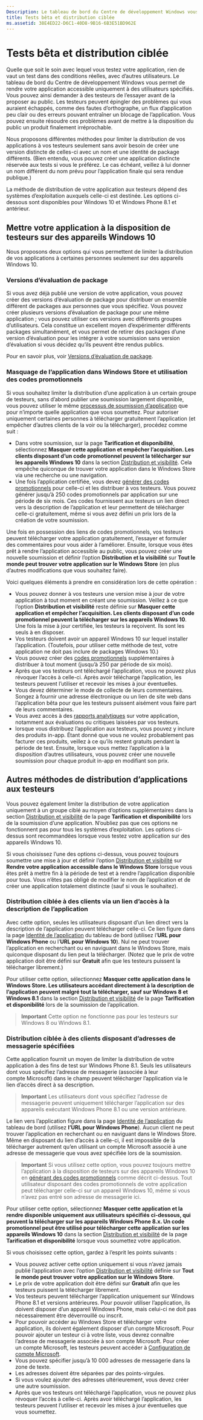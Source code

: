 ```yaml
---
Description: Le tableau de bord du Centre de développement Windows vous permet de rendre votre application accessible uniquement à des utilisateurs spécifiés. Vous pouvez ainsi demander à des testeurs de l’essayer avant de la proposer au public.
title: Tests bêta et distribution ciblée
ms.assetid: 38E4ED22-D6C1-40D8-9B16-6B3E51BD962E
---
```


# Tests bêta et distribution ciblée


Quelle que soit le soin avec lequel vous testez votre application, rien de vaut un test dans des conditions réelles, avec d’autres utilisateurs. Le tableau de bord du Centre de développement Windows vous permet de rendre votre application accessible uniquement à des utilisateurs spécifiés. Vous pouvez ainsi demander à des testeurs de l’essayer avant de la proposer au public. Les testeurs peuvent épingler des problèmes qui vous auraient échappés, comme des fautes d’orthographe, un flux d’application peu clair ou des erreurs pouvant entraîner un blocage de l’application. Vous pouvez ensuite résoudre ces problèmes avant de mettre à la disposition du public un produit finalement irréprochable.

Nous proposons différentes méthodes pour limiter la distribution de vos applications à vos testeurs seulement sans avoir besoin de créer une version distincte de celles-ci avec un nom et une identité de package différents. (Bien entendu, vous pouvez créer une application distincte réservée aux tests si vous le préférez. Le cas échéant, veillez à lui donner un nom différent du nom prévu pour l’application finale qui sera rendue publique.)

La méthode de distribution de votre application aux testeurs dépend des systèmes d’exploitation auxquels celle-ci est destinée. Les options ci-dessous sont disponibles pour Windows 10 et Windows Phone 8.1 et antérieur.

## Mettre votre application à la disposition de testeurs sur des appareils Windows 10

Nous proposons deux options qui vous permettent de limiter la distribution de vos applications à certaines personnes seulement sur des appareils Windows 10.

### Versions d’évaluation de package

Si vous avez déjà publié une version de votre application, vous pouvez créer des versions d’évaluation de package pour distribuer un ensemble différent de packages aux personnes que vous spécifiez. Vous pouvez créer plusieurs versions d’évaluation de package pour une même application ; vous pouvez utiliser ces versions avec différents groupes d’utilisateurs. Cela constitue un excellent moyen d’expérimenter différents packages simultanément, et vous permet de retirer des packages d’une version d’évaluation pour les intégrer à votre soumission sans version d’évaluation si vous décidez qu’ils peuvent être rendus publics.

Pour en savoir plus, voir [Versions d’évaluation de package](package-flights.md).

### Masquage de l’application dans Windows Store et utilisation des codes promotionnels

Si vous souhaitez limiter la distribution d’une application à un certain groupe de testeurs, sans d’abord publier une soumission largement disponible, vous pouvez utiliser le même [processus de soumission d’application](app-submissions.md) que pour n’importe quelle application que vous soumettez. Pour autoriser uniquement certaines personnes à télécharger gratuitement l’application (et empêcher d’autres clients de la voir ou la télécharger), procédez comme suit :

-   Dans votre soumission, sur la page **Tarification et disponibilité**, sélectionnez **Masquer cette application et empêcher l’acquisition. Les clients disposant d’un code promotionnel peuvent la télécharger sur les appareils Windows 10** dans la section [Distribution et visibilité](set-app-pricing-and-availability.md#distribution-and-visibility). Cela empêche quiconque de trouver votre application dans le Windows Store via une recherche ou une navigation.
-   Une fois l’application certifiée, vous devez [générer des codes promotionnels](generate-promotional-codes.md) pour celle-ci et les distribuer à vos testeurs. Vous pouvez générer jusqu’à 250 codes promotionnels par application sur une période de six mois. Ces codes fournissent aux testeurs un lien direct vers la description de l’application et leur permettent de télécharger celle-ci gratuitement, même si vous avez défini un prix lors de la création de votre soumission.

Une fois en possession des liens de codes promotionnels, vos testeurs peuvent télécharger votre application gratuitement, l’essayer et formuler des commentaires pour vous aider à l’améliorer. Ensuite, lorsque vous êtes prêt à rendre l’application accessible au public, vous pouvez créer une nouvelle soumission et définir l’option **Distribution et la visibilité** sur **Tout le monde peut trouver votre application sur le Windows Store** (en plus d’autres modifications que vous souhaitez faire).

Voici quelques éléments à prendre en considération lors de cette opération :

-   Vous pouvez donner à vos testeurs une version mise à jour de votre application à tout moment en créant une soumission. Veillez à ce que l’option **Distribution et visibilité** reste définie sur **Masquer cette application et empêcher l’acquisition. Les clients disposant d’un code promotionnel peuvent la télécharger sur les appareils Windows 10**. Une fois la mise à jour certifiée, les testeurs la reçoivent. Ils sont les seuls à en disposer.
-   Vos testeurs doivent avoir un appareil Windows 10 sur lequel installer l’application. (Toutefois, pour utiliser cette méthode de test, votre application ne doit pas inclure de packages Windows 10.)
-   Vous pouvez créer des [codes promotionnels](generate-promotional-codes.md) supplémentaires à distribuer à tout moment (jusqu’à 250 par période de six mois).
-   Après que vos testeurs ont téléchargé l’application, vous ne pouvez plus révoquer l’accès à celle-ci. Après avoir téléchargé l’application, les testeurs peuvent l’utiliser et recevoir les mises à jour éventuelles.
-   Vous devez déterminer le mode de collecte de leurs commentaires. Songez à fournir une adresse électronique ou un lien de site web dans l’application bêta pour que les testeurs puissent aisément vous faire part de leurs commentaires.
-   Vous avez accès à des [rapports analytiques](analytics.md) sur votre application, notamment aux évaluations ou critiques laissées par vos testeurs.
-   lorsque vous distribuez l’application aux testeurs, vous pouvez y inclure des produits in-app. Étant donné que vous ne voulez probablement pas facturer ces produits, veillez à ce qu’ils restent gratuits pendant la période de test. Ensuite, lorsque vous mettez l’application à la disposition d’autres utilisateurs, vous pouvez créer une nouvelle soumission pour chaque produit in-app en modifiant son prix.

## Autres méthodes de distribution d’applications aux testeurs

Vous pouvez également limiter la distribution de votre application uniquement à un groupe ciblé au moyen d’options supplémentaires dans la section [Distribution et visibilité](set-app-pricing-and-availability.md#distribution-and-visibility) de la page **Tarification et disponibilité** lors de la soumission d’une application. N’oubliez pas que ces options ne fonctionnent pas pour tous les systèmes d’exploitation. Les options ci-dessus sont recommandées lorsque vous testez votre application sur des appareils Windows 10.

Si vous choisissez l’une des options ci-dessus, vous pouvez toujours soumettre une mise à jour et définir l’option [Distribution et visibilité](set-app-pricing-and-availability.md#distribution-and-visibility) sur **Rendre votre application accessible dans le Windows Store** lorsque vous êtes prêt à mettre fin à la période de test et à rendre l’application disponible pour tous. Vous n’êtes pas obligé de modifier le nom de l’application et de créer une application totalement distincte (sauf si vous le souhaitez).

### Distribution ciblée à des clients via un lien d’accès à la description de l’application

Avec cette option, seules les utilisateurs disposant d’un lien direct vers la description de l’application peuvent télécharger celle-ci. Ce lien figure dans la page [Identité de l’application](view-app-identity-details.md) du tableau de bord (utilisez l’**URL pour Windows Phone** ou l’**URL pour Windows 10**). Nul ne peut trouver l’application en recherchant ou en naviguant dans le Windows Store, mais quiconque disposant du lien peut la télécharger. (Notez que le prix de votre application doit être défini sur **Gratuit** afin que les testeurs puissent la télécharger librement.)

Pour utiliser cette option, sélectionnez **Masquer cette application dans le Windows Store. Les utilisateurs accédant directement à la description de l’application peuvent malgré tout la télécharger, sauf sur Windows 8 et Windows 8.1** dans la section [Distribution et visibilité](set-app-pricing-and-availability.md#distribution-and-visibility) de la page **Tarification et disponibilité** lors de la soumission de l’application.

> **Important** Cette option ne fonctionne pas pour les testeurs sur Windows 8 ou Windows 8.1.

### Distribution ciblée à des clients disposant d’adresses de messagerie spécifiées

Cette application fournit un moyen de limiter la distribution de votre application à des fins de test sur Windows Phone 8.1. Seuls les utilisateurs dont vous spécifiez l’adresse de messagerie (associée à leur compte Microsoft) dans le champ peuvent télécharger l’application via le lien d’accès direct à sa description.

> **Important** Les utilisateurs dont vous spécifiez l’adresse de messagerie peuvent uniquement télécharger l’application sur des appareils exécutant Windows Phone 8.1 ou une version antérieure.
 
Le lien vers l’application figure dans la page [Identité de l’application](view-app-identity-details.md) du tableau de bord (utilisez **l’URL pour Windows Phone**). Aucun client ne peut trouver l’application en recherchant ou en naviguant dans le Windows Store. Même en disposant du lien d’accès à celle-ci, il est impossible de la télécharger autrement qu’en utilisant un compte Microsoft associé à une adresse de messagerie que vous avez spécifiée lors de la soumission.

> **Important** Si vous utilisez cette option, vous pouvez toujours mettre l’application à la disposition de testeurs sur des appareils Windows 10 en [générant des codes promotionnels](generate-promotional-codes.md) comme décrit ci-dessus. Tout utilisateur disposant des codes promotionnels de votre application peut télécharger celle-ci sur un appareil Windows 10, même si vous n’avez pas entré son adresse de messagerie ici.

Pour utiliser cette option, sélectionnez **Masquer cette application et la rendre disponible uniquement aux utilisateurs spécifiés ci-dessous, qui peuvent la télécharger sur les appareils Windows Phone 8.x. Un code promotionnel peut être utilisé pour télécharger cette application sur les appareils Windows 10** dans la section [Distribution et visibilité](set-app-pricing-and-availability.md#distribution-and-visibility) de la page **Tarification et disponibilité** lorsque vous soumettez votre application.

Si vous choisissez cette option, gardez à l’esprit les points suivants :

-   Vous pouvez activer cette option uniquement si vous n’avez jamais publié l’application avec l’option [Distribution et visibilité](set-app-pricing-and-availability.md#distribution-and-visibility) définie sur **Tout le monde peut trouver votre application sur le Windows Store**.
-   Le prix de votre application doit être défini sur **Gratuit** afin que les testeurs puissent la télécharger librement.
-   Vos testeurs peuvent télécharger l’application uniquement sur Windows Phone 8.1 et versions antérieures. Pour pouvoir utiliser l’application, ils doivent disposer d’un appareil Windows Phone, mais celui-ci ne doit pas nécessairement être déverrouillé ou inscrit.
-   Pour pouvoir accéder au Windows Store et télécharger votre application, ils doivent également disposer d’un compte Microsoft. Pour pouvoir ajouter un testeur ci à votre liste, vous devrez connaître l’adresse de messagerie associée à son compte Microsoft. Pour créer un compte Microsoft, les testeurs peuvent accéder à [Configuration de compte Microsoft](http://go.microsoft.com/fwlink/p/?LinkId=618945).
-   Vous pouvez spécifier jusqu’à 10 000 adresses de messagerie dans la zone de texte.
-   Les adresses doivent être séparées par des points-virgules.
-   Si vous voulez ajouter des adresses ultérieurement, vous devez créer une autre soumission.
-   Après que vos testeurs ont téléchargé l’application, vous ne pouvez plus révoquer l’accès à celle-ci. Après avoir téléchargé l’application, les testeurs peuvent l’utiliser et recevoir les mises à jour éventuelles que vous soumettez.


<!--HONumber=Mar16_HO5-->


